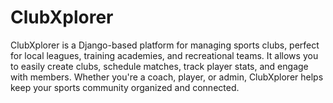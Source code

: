 # ClubXplorer
ClubXplorer is a Django-based platform for managing sports clubs, perfect for local leagues, training academies, and recreational teams. It allows you to easily create clubs, schedule matches, track player stats, and engage with members. Whether you're a coach, player, or admin, ClubXplorer helps keep your sports community organized and connected.
